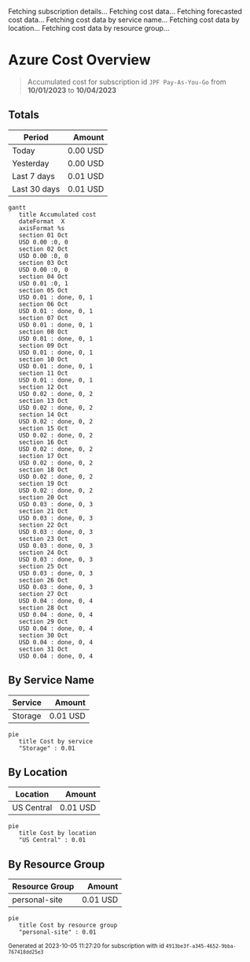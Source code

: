 Fetching subscription details...
Fetching cost data...
Fetching forecasted cost data...
Fetching cost data by service name...
Fetching cost data by location...
Fetching cost data by resource group...
# Azure Cost Overview

> Accumulated cost for subscription id `JPF Pay-As-You-Go` from **10/01/2023** to **10/04/2023**

## Totals

|Period|Amount|
|---|---:|
|Today|0.00 USD|
|Yesterday|0.00 USD|
|Last 7 days|0.01 USD|
|Last 30 days|0.01 USD|

```mermaid
gantt
   title Accumulated cost
   dateFormat  X
   axisFormat %s
   section 01 Oct
   USD 0.00 :0, 0
   section 02 Oct
   USD 0.00 :0, 0
   section 03 Oct
   USD 0.00 :0, 0
   section 04 Oct
   USD 0.01 :0, 1
   section 05 Oct
   USD 0.01 : done, 0, 1
   section 06 Oct
   USD 0.01 : done, 0, 1
   section 07 Oct
   USD 0.01 : done, 0, 1
   section 08 Oct
   USD 0.01 : done, 0, 1
   section 09 Oct
   USD 0.01 : done, 0, 1
   section 10 Oct
   USD 0.01 : done, 0, 1
   section 11 Oct
   USD 0.01 : done, 0, 1
   section 12 Oct
   USD 0.02 : done, 0, 2
   section 13 Oct
   USD 0.02 : done, 0, 2
   section 14 Oct
   USD 0.02 : done, 0, 2
   section 15 Oct
   USD 0.02 : done, 0, 2
   section 16 Oct
   USD 0.02 : done, 0, 2
   section 17 Oct
   USD 0.02 : done, 0, 2
   section 18 Oct
   USD 0.02 : done, 0, 2
   section 19 Oct
   USD 0.02 : done, 0, 2
   section 20 Oct
   USD 0.03 : done, 0, 3
   section 21 Oct
   USD 0.03 : done, 0, 3
   section 22 Oct
   USD 0.03 : done, 0, 3
   section 23 Oct
   USD 0.03 : done, 0, 3
   section 24 Oct
   USD 0.03 : done, 0, 3
   section 25 Oct
   USD 0.03 : done, 0, 3
   section 26 Oct
   USD 0.03 : done, 0, 3
   section 27 Oct
   USD 0.04 : done, 0, 4
   section 28 Oct
   USD 0.04 : done, 0, 4
   section 29 Oct
   USD 0.04 : done, 0, 4
   section 30 Oct
   USD 0.04 : done, 0, 4
   section 31 Oct
   USD 0.04 : done, 0, 4
```

## By Service Name

|Service|Amount|
|---|---:|
|Storage|0.01 USD|

```mermaid
pie
   title Cost by service
   "Storage" : 0.01
```

## By Location

|Location|Amount|
|---|---:|
|US Central|0.01 USD|

```mermaid
pie
   title Cost by location
   "US Central" : 0.01
```

## By Resource Group

|Resource Group|Amount|
|---|---:|
|personal-site|0.01 USD|

```mermaid
pie
   title Cost by resource group
   "personal-site" : 0.01
```

<sup>Generated at 2023-10-05 11:27:20 for subscription with id `4913be3f-a345-4652-9bba-767418dd25e3`</sup>
